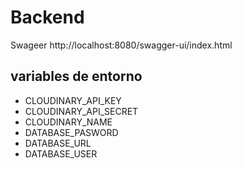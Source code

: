 # Backend

Swageer http://localhost:8080/swagger-ui/index.html

## variables de entorno
- CLOUDINARY_API_KEY
- CLOUDINARY_API_SECRET
- CLOUDINARY_NAME
- DATABASE_PASWORD
- DATABASE_URL
- DATABASE_USER